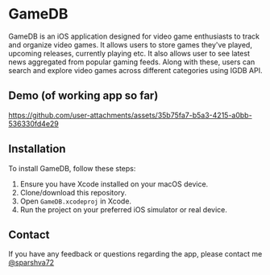 # GameDB
GameDB is an iOS application designed for video game enthusiasts to track and organize video games. It allows users to store games they've played, upcoming releases, currently playing etc. It also allows user to see latest news aggregated from popular gaming feeds. Along with these, users can search and explore video games across different categories using IGDB API. 

## Demo (of working app so far)

https://github.com/user-attachments/assets/35b75fa7-b5a3-4215-a0bb-536330fd4e29

## Installation
To install GameDB, follow these steps:
1. Ensure you have Xcode installed on your macOS device.
2. Clone/download this repository.
3. Open `GameDB.xcodeproj` in Xcode.
4. Run the project on your preferred iOS simulator or real device.

## Contact

If you have any feedback or questions regarding the app, please contact me [@sparshva72](https://www.twitter.com/sparshva72)

